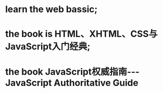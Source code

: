 learn the web bassic;
==========
the book is HTML、XHTML、CSS与JavaScript入门经典;
====
the book JavaScript权威指南---JavaScript Authoritative Guide
===

